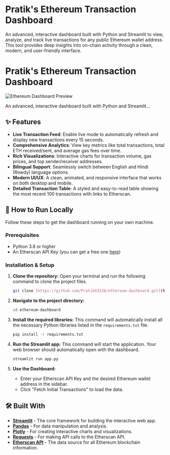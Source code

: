 # Pratik's Ethereum Transaction Dashboard

An advanced, interactive dashboard built with Python and Streamlit to view, analyze, and track live transactions for any public Ethereum wallet address. This tool provides deep insights into on-chain activity through a clean, modern, and user-friendly interface.

# Pratik's Ethereum Transaction Dashboard

![Ethereum Dashboard Preview](https://iili.io/FPGCCxt.png)

An advanced, interactive dashboard built with Python and Streamlit...


## ✨ Features

* **Live Transaction Feed**: Enable live mode to automatically refresh and display new transactions every 15 seconds.
* **Comprehensive Analytics**: View key metrics like total transactions, total ETH received/sent, and average gas fees over time.
* **Rich Visualizations**: Interactive charts for transaction volume, gas prices, and top sender/receiver addresses.
* **Bilingual Support**: Seamlessly switch between English and Hindi (Rowdy) language options.
* **Modern UI/UX**: A clean, animated, and responsive interface that works on both desktop and mobile.
* **Detailed Transaction Table**: A styled and easy-to-read table showing the most recent 100 transactions with links to Etherscan.

## 🚀 How to Run Locally

Follow these steps to get the dashboard running on your own machine.

### Prerequisites

* Python 3.8 or higher
* An Etherscan API Key (you can get a free one [here](https://etherscan.io/myapikey))

### Installation & Setup

1.  **Clone the repository:**
    Open your terminal and run the following command to clone the project files.
    ```bash
    git clone [https://github.com/Pratik03538/ethereum-dashboard.git](https://github.com/Pratik03538/ethereum-dashboard.git)
    ```

2.  **Navigate to the project directory:**
    ```bash
    cd ethereum-dashboard
    ```

3.  **Install the required libraries:**
    This command will automatically install all the necessary Python libraries listed in the `requirements.txt` file.
    ```bash
    pip install -r requirements.txt
    ```

4.  **Run the Streamlit app:**
    This command will start the application. Your web browser should automatically open with the dashboard.
    ```bash
    streamlit run app.py
    ```

5.  **Use the Dashboard:**
    * Enter your Etherscan API Key and the desired Ethereum wallet address in the sidebar.
    * Click "Fetch Initial Transactions" to load the data.

## 🛠️ Built With

* [**Streamlit**](https://streamlit.io/) - The core framework for building the interactive web app.
* [**Pandas**](https://pandas.pydata.org/) - For data manipulation and analysis.
* [**Plotly**](https://plotly.com/) - For creating interactive charts and visualizations.
* [**Requests**](https://requests.readthedocs.io/en/latest/) - For making API calls to the Etherscan API.
* [**Etherscan API**](https://etherscan.io/apis) - The data source for all Ethereum blockchain information.
